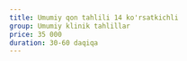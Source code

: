 ```yaml
---
title: Umumiy qon tahlili 14 ko'rsatkichli
group: Umumiy klinik tahlillar
price: 35 000
duration: 30-60 daqiqa
---
```

